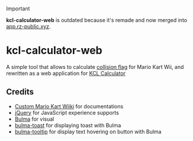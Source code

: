 > [!IMPORTANT]
> **kcl-calculator-web** is outdated because it's remade and now merged into [app.rz-public.xyz](https://github.com/expiteRz/app.rz-public.xyz).

# kcl-calculator-web

A simple tool that allows to calculate [collision flag](https://wiki.tockdom.com/wiki/KCL_Flags) for Mario Kart Wii, and rewritten as a web application for [KCL Calculator](https://github.com/expiteRz/kcl-calculator)

## Credits

- [Custom Mario Kart Wiiki](https://wiki.tockdom.com) for documentations
- [jQuery](https://jquery.com) for JavaScript experience supports
- [Bulma](https://bulma.io) for visual
- [bulma-toast](https://github.com/rfoel/bulma-toast) for displaying toast with Bulma
- [bulma-tooltip](https://github.com/CreativeBulma/bulma-tooltip) for display text hovering on button with Bulma
